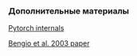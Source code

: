 ### Дополнительные материалы
[Pytorch internals](http://blog.ezyang.com/2019/05/pytorch-internals/)

[Bengio et al. 2003 paper](https://www.jmlr.org/papers/volume3/bengio03a/bengio03a.pdf)
